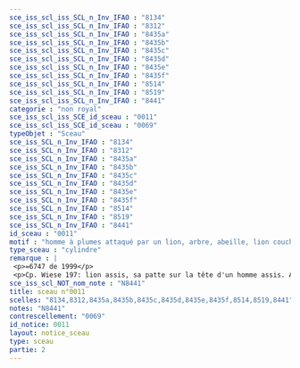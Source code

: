 ```yaml
---
sce_iss_scl_iss_SCL_n_Inv_IFAO : "8134"
sce_iss_scl_iss_SCL_n_Inv_IFAO : "8312"
sce_iss_scl_iss_SCL_n_Inv_IFAO : "8435a"
sce_iss_scl_iss_SCL_n_Inv_IFAO : "8435b"
sce_iss_scl_iss_SCL_n_Inv_IFAO : "8435c"
sce_iss_scl_iss_SCL_n_Inv_IFAO : "8435d"
sce_iss_scl_iss_SCL_n_Inv_IFAO : "8435e"
sce_iss_scl_iss_SCL_n_Inv_IFAO : "8435f"
sce_iss_scl_iss_SCL_n_Inv_IFAO : "8514"
sce_iss_scl_iss_SCL_n_Inv_IFAO : "8519"
sce_iss_scl_iss_SCL_n_Inv_IFAO : "8441"
categorie : "non royal"
sce_iss_scl_iss_SCE_id_sceau : "0011"
sce_iss_scl_iss_SCE_id_sceau : "0069"
typeObjet : "Sceau"
sce_iss_SCL_n_Inv_IFAO : "8134"
sce_iss_SCL_n_Inv_IFAO : "8312"
sce_iss_SCL_n_Inv_IFAO : "8435a"
sce_iss_SCL_n_Inv_IFAO : "8435b"
sce_iss_SCL_n_Inv_IFAO : "8435c"
sce_iss_SCL_n_Inv_IFAO : "8435d"
sce_iss_SCL_n_Inv_IFAO : "8435e"
sce_iss_SCL_n_Inv_IFAO : "8435f"
sce_iss_SCL_n_Inv_IFAO : "8514"
sce_iss_SCL_n_Inv_IFAO : "8519"
sce_iss_SCL_n_Inv_IFAO : "8441"
id_sceau : "0011"
motif : "homme à plumes attaqué par un lion, arbre, abeille, lion couchant, lièvre…"
type_sceau : "cylindre"
remarque : |
 <p>=6747 de 1999</p>
 <p>Cp. Wiese 197: lion assis, sa patte sur la tête d'un homme assis. Au-dessous, un acrobate faisant la roue ?<p>
sce_iss_scl_NOT_nom_note : "N8441"
title: sceau n°0011
scelles: "8134,8312,8435a,8435b,8435c,8435d,8435e,8435f,8514,8519,8441"
notes: "N8441"
contrescellement: "0069"
id_notice: 0011
layout: notice_sceau
type: sceau
partie: 2
---
```

